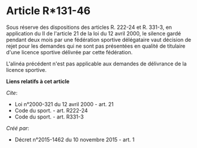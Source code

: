 # Article R*131-46

Sous réserve des dispositions des articles R. 222-24 et R. 331-3, en application du II de l'article 21 de la loi du 12 avril
2000, le silence gardé pendant deux mois par une fédération sportive délégataire vaut décision de rejet pour les demandes qui
ne sont pas présentées en qualité de titulaire d'une licence sportive délivrée par cette fédération. 

L'alinéa précédent n'est pas applicable aux demandes de délivrance de la licence sportive.

**Liens relatifs à cet article**

_Cite_:

  - Loi n°2000-321 du 12 avril 2000 - art. 21
  - Code du sport. - art. R222-24
  - Code du sport. - art. R331-3

_Créé par_:

  - Décret n°2015-1462 du 10 novembre 2015 - art. 1
